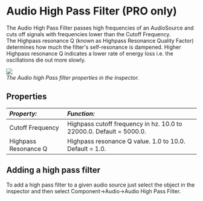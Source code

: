 Audio High Pass Filter (PRO only)
=================================


The <span class=keyword>Audio High Pass Filter</span> passes high frequencies of an AudioSource and cuts off signals with frequencies lower than the <span class=component>Cutoff Frequency</span>.  
The <span class=component>Highpass resonance Q</span> (known as Highpass Resonance Quality Factor) determines how much the filter's self-resonance is dampened. Higher <span class=component>Highpass resonance Q</span> indicates a lower rate of energy loss i.e. the oscillations die out more slowly.

![](http://docwiki.hq.unity3d.com/uploads/Main/AudioHighPassFilter.png)  
_The Audio high Pass filter properties in the inspector._


Properties
----------



|**_Property:_** |**_Function:_** |
|:---|:---|
|<span class=component>Cutoff Frequency</span> |Highpass cutoff frequency in hz. 10.0 to 22000.0. Default = 5000.0.|
|<span class=component>Highpass Resonance Q</span> |Highpass resonance Q value. 1.0 to 10.0. Default = 1.0.|


Adding a high pass filter
-------------------------

To add a high pass filter to a given audio source just select the object in the inspector and then select <span class=component>Component->Audio->Audio High Pass Filter</span>.
